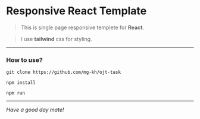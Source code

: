 # Responsive React Template

> This is single page responsive templete for **React**.

> I use **tailwind** css for styling.

---
### **How to use?**
```
git clone https://github.com/mg-kh/ojt-task

npm install

npm run
```

---
*Have a good day mate!*
